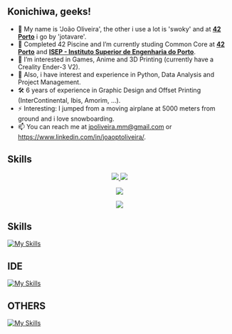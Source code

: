 ## Konichiwa, geeks!

- 👋 My name is 'João Oliveira', the other i use a lot is 'swoky' and at [**42 Porto**](https://www.42porto.com) i go by 'jotavare'.
- 🌱 Completed 42 Piscine and I’m currently studing Common Core at [**42 Porto**](https://www.42porto.com) and [**ISEP - Instituto Superior de Engenharia do Porto**](https://www.isep.ipp.pt).
- 👀 I’m interested in Games, Anime and 3D Printing (currently have a Creality Ender-3 V2).
- 🚀 Also, i have interest and experience in Python, Data Analysis and Project Management.
- 🛠️ 6 years of experience in Graphic Design and Offset Printing (InterContinental, Ibis, Amorim, ...).
- ⚡ Interesting: I jumped from a moving airplane at 5000 meters from ground and i love snowboarding.
- 📫 You can reach me at jpoliveira.mm@gmail.com or https://www.linkedin.com/in/joaoptoliveira/.

## Skills
<p align="center">
  <a href="https://skillicons.dev">
    <img src="https://skillicons.dev/icons?i=c,python,html,css&perline=4c,python,html&perline=3" />
  </a>
  <a href="https://skillicons.dev">
    <img src="https://skillicons.dev/icons?i=c,python,html&perline=3" />
  </a>
</p>
<p align="center">
  <a href="https://skillicons.dev">
    <img src="https://skillicons.dev/icons?i=git,github,bash,linux" />
  </a>
</p>
<p align="center">
  <a href="https://skillicons.dev">
    <img src="https://skillicons.dev/icons?i=discord,linkedin,instagram" />
  </a>
</p>

## Skills
[![My Skills](https://skillicons.dev/icons?i=c,python,html,css,linux,git,github,discord)](https://skillicons.dev)

## IDE
[![My Skills](https://skillicons.dev/icons?i=atom,emacs,idea,vim,vscode)](https://skillicons.dev)

## OTHERS
[![My Skills](https://skillicons.dev/icons?i=wordpress,mysql,linkedin,instagram,php,stackoverflow,twitter,r,sketchup,ps,ai,au,autocad,bash)](https://skillicons.dev)

<!---
swokyisalreadytaken/swokyisalreadytaken is a ✨ special ✨ repository because its `README.md` (this file) appears on your GitHub profile.
You can click the Preview link to take a look at your changes.
--->
